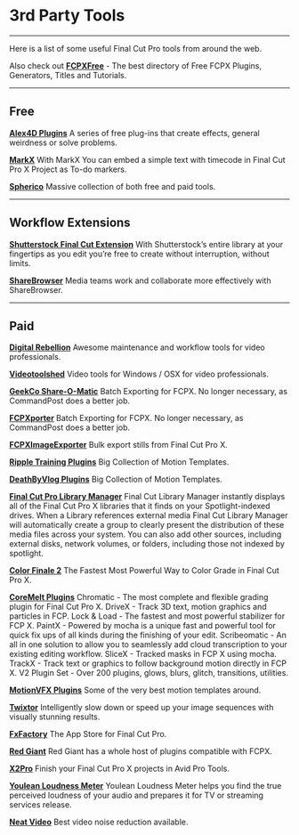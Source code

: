 # 3rd Party Tools
---

Here is a list of some useful Final Cut Pro tools from around the web.

Also check out [**FCPXFree**](https://fcpxfree.com) - The best directory of Free FCPX Plugins, Generators, Titles and Tutorials.

---

## Free

[**Alex4D Plugins**](http://www.alex4d.com/)
A series of free plug-ins that create effects, general weirdness or solve problems.

[**MarkX**](http://markx.gusev.tv/en/index.html)
With MarkX You can embed a simple text with timecode in Final Cut Pro X Project as To-do markers.

[**Spherico**](http://www.spherico.de/filmtools/index.html)
Massive collection of both free and paid tools.

---

## Workflow Extensions

[**Shutterstock Final Cut Extension**](https://www.shutterstock.com/discover/fcpx)
With Shutterstock’s entire library at your fingertips as you edit you’re free to create without interruption, without limits.

[**ShareBrowser**](https://www.studionetworksolutions.com/sharebrowser/)
Media teams work and collaborate more effectively with ShareBrowser.

---

## Paid

[**Digital Rebellion**](https://www.digitalrebellion.com)
Awesome maintenance and workflow tools for video professionals.

[**Videotoolshed**](https://www.videotoolshed.com)
Video tools for Windows / OSX for video professionals.

[**GeekCo Share-O-Matic**](https://fcpxpert.net/2015/02/13/geekco-share-o-matic/)
Batch Exporting for FCPX. No longer necessary, as CommandPost does a better job.

[**FCPXporter**](http://fdptraining.com/Apps#_divXporterItem)
Batch Exporting for FCPX. No longer necessary, as CommandPost does a better job.

[**FCPXImageExporter**](http://adamteale.com/apps/fcpximageexporter/)
Bulk export stills from Final Cut Pro X.

[**Ripple Training Plugins**](https://www.rippletraining.com/product-category/plugins-fxfactory/)
Big Collection of Motion Templates.

[**DeathByVlog Plugins**](https://deathbyvlog.com/downloads/)
Big Collection of Motion Templates.

[**Final Cut Pro Library Manager**](https://www.arcticwhiteness.com/finalcutlibrarymanager/)
Final Cut Library Manager instantly displays all of the Final Cut Pro X libraries that it finds on your Spotlight-indexed drives. When a Library references external media Final Cut Library Manager will automatically create a group to clearly present the distribution of these media files across your system. You can also add other sources, including external disks, network volumes, or folders, including those not indexed by spotlight.

[**Color Finale 2**](https://colorfinale.com)
The Fastest Most Powerful Way to Color Grade in Final Cut Pro X.

[**CoreMelt Plugins**](https://coremelt.com)
Chromatic - The most complete and flexible grading plugin for Final Cut Pro X.
DriveX - Track 3D text, motion graphics and particles in FCP.
Lock & Load - The fastest and most powerful stabilizer for FCP X.
PaintX - Powered by mocha is a unique fast and powerful tool for quick fix ups of all kinds during the finishing of your edit.
Scribeomatic - An all in one solution to allow you to seamlessly add cloud transcription to your existing editing workflow.
SliceX - Tracked masks in FCP X using mocha.
TrackX - Track text or graphics to follow background motion directly in FCP X.
V2 Plugin Set - Over 200 plugins, glows, blurs, glitch, transitions, utilities.

[**MotionVFX Plugins**](http://www.motionvfx.com)
Some of the very best motion templates around.

[**Twixtor**](https://revisionfx.com/products/twixtor/pricing/)
Intelligently slow down or speed up your image sequences with visually stunning results.

[**FxFactory**](http://fxfactory.com/)
The App Store for Final Cut Pro.

[**Red Giant**](https://www.redgiant.com/)
Red Giant has a whole host of plugins compatible with FCPX.

[**X2Pro**](https://x2pro.net)
Finish your Final Cut Pro X projects in Avid Pro Tools.

[**Youlean Loudness Meter**](https://youlean.co/youlean-loudness-meter)
Youlean Loudness Meter helps you find the true perceived loudness of your audio and prepares it for TV or streaming services release.

[**Neat Video**](https://www.neatvideo.com/home)
Best video noise reduction available.
